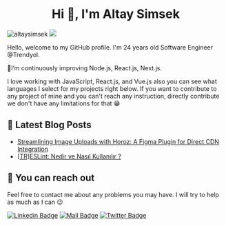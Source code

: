 
<h1 align="center">Hi 👋, I'm Altay Simsek</h1>  

<p align="left"> <img src="https://komarev.com/ghpvc/?username=altaysimsek&label=Profile%20views&color=00ad0c&style=flat" alt="altaysimsek" /> <a href='https://findmentor.network/peer/altay-simsek'>  <img src="https://img.shields.io/badge/Find%20Mentor-I'm%20a%20mentee-blueviolet">  <a/></p>  

<p>Hello, welcome to my GitHub profile. I'm 24 years old Software Engineer @Trendyol. </p>
 
<p>🌱I’m continuously improving Node.js, React.js, Next.js.</p>
<p>I love working with JavaScript, React.js, and Vue.js also you can see what languages I select for my projects right below. If you want to contribute to any project of mine and you can't reach any instruction, directly contribute we don't have any limitations for that 😁</p>

## 📃 Latest Blog Posts
- [Streamlining Image Uploads with Horoz: A Figma Plugin for Direct CDN Integration](https://medium.com/trendyol-tech/streamlining-image-uploads-with-horoz-a-figma-plugin-for-direct-cdn-integration-ce804902beb4)
- [[TR]ESLint: Nedir ve Nasıl Kullanılır ?](https://altaysimsek16.medium.com/eslint-nedir-ve-nas%C4%B1l-kullan%C4%B1l%C4%B1r-c46d727036c5)

## 🤗 You can reach out

Feel free to contact me about any problems you may have. I will try to help as much as I can 😉

[![Linkedin Badge](https://img.shields.io/badge/linkedin-%230077B5.svg?&style=for-the-badge&logo=linkedin&logoColor=white)](https://www.linkedin.com/in/altaysimsek/)
[![Mail Badge](https://img.shields.io/badge/email-c14438?style=for-the-badge&logo=Gmail&logoColor=white&link=mailto:altaysimsek16@gmail.com)](mailto:altaysimsek16@gmail.com)
[![Twitter Badge](https://img.shields.io/badge/twitter-1DA1F2?style=for-the-badge&logo=twitter&logoColor=white)](https://twitter.com/altitans)

   

